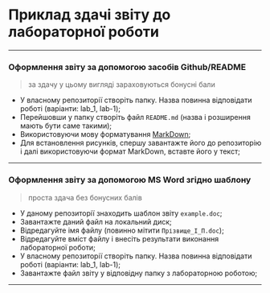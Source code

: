 # Приклад здачі звіту до лабораторної роботи
> 
---
### Оформлення звіту за допомогою засобів Github/README
> за здачу у цьому вигляді зараховуються бонусні бали
- У власному репозиторії створіть папку. Назва повинна відповідати роботі (варіанти: lab_1, lab-1);
- Перейшовши у папку створіть файл `README.md` (назва і розширення мають бути саме такими);
- Використовуючи мову форматування [MarkDown](https://github.com/adam-p/markdown-here/wiki/Markdown-Cheatsheet);
- Для встановлення рисунків, спершу завантажте його до репозиторію і далі використовуючи формат MarkDown, вставте його у текст;
---
### Оформлення звіту за допомогою MS Word згідно шаблону
> проста здача без бонусних балів
- У даному репозиторії знаходить шаблон звіту `example.doc`;
- Завантажте даний файл на локальний диск;
- Відредагуйте імя файлу (повинно мітити `Прізвище_І_П.doc`);
- Відредагуйте вміст файлу і внесіть результати виконання лабораторної роботи;
- У власному репозиторії створіть папку. Назва повинна відповідати роботі (варіанти: lab_1, lab-1);
- Завантажте файл звіту у відповідну папку з лабораторною роботою;
---
